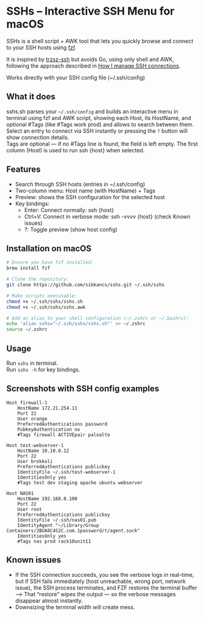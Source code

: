 # SSHs – Interactive SSH Menu for macOS

SSHs is a shell script + AWK tool that lets you quickly browse and connect to your SSH hosts using [fzf](https://github.com/junegunn/fzf).  

It is inspired by [trzsz-ssh](https://github.com/trzsz/trzsz-ssh) but avoids Go, using only shell and AWK, following the approach described in [How I manage SSH connections](https://hiphish.github.io/blog/2020/05/23/how-i-manage-ssh-connections/).  

Works directly with your SSH config file (~/.ssh/config)

## What it does
sshs.sh parses your `~/.ssh/config` and builds an interactive menu in terminal using fzf and AWK script, showing each Host, its HostName, and optional #Tags (like #Tags work prod) and allows to search between them.  
Select an entry to connect via SSH instantly or pressing the `?` button will show connection details.  
Tags are optional — if no #Tags line is found, the field is left empty.
The first column (Host) is used to run ssh {host} when selected.

## Features
- Search through SSH hosts (entries in ~/.ssh/config)
- Two-column menu: Host name (with HostName) + Tags
- Preview: shows the SSH configuration for the selected host
- Key bindings:
    - Enter: Connect normally: ssh {host}
    - Ctrl+V: Connect in verbose mode: ssh -vvvv {host} (check Known issues)
    - ?: Toggle preview (show host config)


## Installation on macOS

```bash
# Ensure you have fzf installed:
brew install fzf

# Clone the repository:
git clone https://github.com/sikkancs/sshs.git ~/.ssh/sshs

# Make scripts executable:
chmod +x ~/.ssh/sshs/sshs.sh
chmod +x ~/.ssh/sshs/sshs.awk

# Add an alias to your shell configuration (~/.zshrc or ~/.bashrc):
echo 'alias sshs="~/.ssh/sshs/sshs.sh"' >> ~/.zshrc
source ~/.zshrc
```

## Usage
Run `sshs` in terminal.  
Run `sshs -h` for key bindings.

## Screenshots with SSH config examples


```
Host firewall-1
	HostName 172.21.254.11
	Port 22
	User orange
	PreferredAuthentications password
	PubkeyAuthentication no
	#Tags firewall ACTIVEpair paloalto

Host test-webserver-1
	HostName 10.10.0.12
	Port 22
	User brokkoli
	PreferredAuthentications publickey
	IdentityFile ~/.ssh/test-webserver-1
	IdentitiesOnly yes
	#Tags test dev staging apache ubuntu webserver

Host NAS01
	HostName 192.168.0.100
	Port 22
	User root
	PreferredAuthentications publickey
	IdentityFile ~/.ssh/nas01.pub
	IdentityAgent "~/Library/Group Containers/2BUA8C4S2C.com.1password/t/agent.sock"
	IdentitiesOnly yes
	#Tags nas prod rack10unit11
```

## Known issues
- If the SSH connection succeeds, you see the verbose logs in real-time, but if SSH fails immediately (host unreachable, wrong port, network issue), the SSH process terminates, and FZF restores the terminal buffer --> That “restore” wipes the output — so the verbose messages disappear almost instantly.
- Downsizing the terminal width will create mess.
